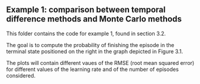 ## Example 1: comparison between temporal difference methods and Monte Carlo methods

This folder contains the code for example 1, found in section 3.2.

The goal is to compute the probability of finishing the episode in the terminal state positioned on the right in the graph depicted in Figure 3.1.

The plots will contain different vaues of the RMSE (root mean squared error) for different values of the learning rate and of the number of episodes considered.




